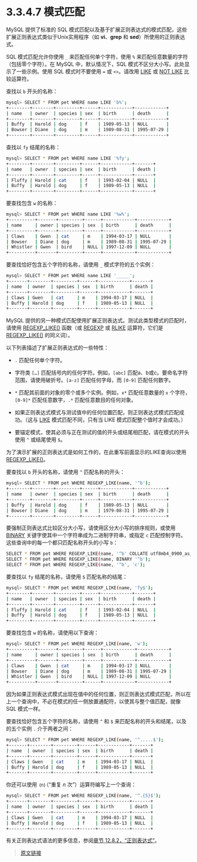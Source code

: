 # 3.3.4.7 模式匹配

MySQL 提供了标准的 SQL 模式匹配以及基于扩展正则表达式的模式匹配，这些扩展正则表达式类似于Unix实用程序（如 **vi**、**grep** 和 **sed**）所使用的正则表达式。

SQL 模式匹配允许你使用 `_` 来匹配任何单个字符，使用 `%` 来匹配任意数量的字符（包括零个字符）。在 MySQL 中，默认情况下，SQL 模式不区分大小写。此处显示了一些示例。使用 SQL 模式时不要使用 `=` 或 `<>`。请改用 [LIKE](/12/12.8/12.8.1/string-comparison-functions.html) 或 [NOT LIKE](/12/12.8/12.8.1/string-comparison-functions.html) 比较运算符。

查找以 `b` 开头的名称：

```bash
mysql> SELECT * FROM pet WHERE name LIKE 'b%';
+--------+--------+---------+------+------------+------------+
| name   | owner  | species | sex  | birth      | death      |
+--------+--------+---------+------+------------+------------+
| Buffy  | Harold | dog     | f    | 1989-05-13 | NULL       |
| Bowser | Diane  | dog     | m    | 1989-08-31 | 1995-07-29 |
+--------+--------+---------+------+------------+------------+
```

查找以 `fy` 结尾的名称：

```bash
mysql> SELECT * FROM pet WHERE name LIKE '%fy';
+--------+--------+---------+------+------------+-------+
| name   | owner  | species | sex  | birth      | death |
+--------+--------+---------+------+------------+-------+
| Fluffy | Harold | cat     | f    | 1993-02-04 | NULL  |
| Buffy  | Harold | dog     | f    | 1989-05-13 | NULL  |
+--------+--------+---------+------+------------+-------+
```

要查找包含 `w` 的名称：

```bash
mysql> SELECT * FROM pet WHERE name LIKE '%w%';
+----------+-------+---------+------+------------+------------+
| name     | owner | species | sex  | birth      | death      |
+----------+-------+---------+------+------------+------------+
| Claws    | Gwen  | cat     | m    | 1994-03-17 | NULL       |
| Bowser   | Diane | dog     | m    | 1989-08-31 | 1995-07-29 |
| Whistler | Gwen  | bird    | NULL | 1997-12-09 | NULL       |
+----------+-------+---------+------+------------+------------+
```

要查找恰好包含五个字符的名称，请使用 `_` 模式字符的五个实例：

```bash
mysql> SELECT * FROM pet WHERE name LIKE '_____';
+-------+--------+---------+------+------------+-------+
| name  | owner  | species | sex  | birth      | death |
+-------+--------+---------+------+------------+-------+
| Claws | Gwen   | cat     | m    | 1994-03-17 | NULL  |
| Buffy | Harold | dog     | f    | 1989-05-13 | NULL  |
+-------+--------+---------+------+------------+-------+
```

MySQL 提供的另一种模式匹配使用扩展正则表达式。测试此类型模式的匹配时，请使用 [REGEXP_LIKE()](/12/12.8/12.8.2/regexp.html) 函数（或 [REGEXP](/12/12.8/12.8.2/regexp.html) 或 [RLIKE](/12/12.8/12.8.2/regexp.html) 运算符，它们是 [REGEXP_LIKE()](/12/12.8/12.8.2/regexp.html) 的同义词）。

以下列表描述了扩展正则表达式的一些特性：

- `.` 匹配任何单个字符。

- 字符类 `[…]` 匹配括号内的任何字符。例如，`[abc]` 匹配a、b或c。要命名字符范围，请使用破折号。`[a-z]` 匹配任何字母，而 `[0-9]` 匹配任何数字。

- `*` 匹配其前面的对象的零个或多个实例。例如，`x*` 匹配任意数量的 `x` 个字符，`[0-9]*` 匹配任意数字，`.*` 匹配任意数目的任何对象。

- 如果正则表达式模式与测试值中的任何位置匹配，则正则表达式模式匹配成功。（这与 [LIKE](/12/12.8/12.8.1/string-comparison-functions.html) 模式匹配不同，只有当 LIKE 模式匹配整个值时才会成功。）

- 要锚定模式，使其必须与正在测试的值的开头或结尾相匹配，请在模式的开头使用 `^` 或结尾使用 `$`。

为了演示扩展的正则表达式是如何工作的，在此重写前面显示的LIKE查询以使用 [REGEXP_LIKE()](/12/12.8/12.8.2/regexp.html)。

要查找以 `b` 开头的名称，请使用 `^` 匹配名称的开头：

```bash
mysql> SELECT * FROM pet WHERE REGEXP_LIKE(name, '^b');
+--------+--------+---------+------+------------+------------+
| name   | owner  | species | sex  | birth      | death      |
+--------+--------+---------+------+------------+------------+
| Buffy  | Harold | dog     | f    | 1989-05-13 | NULL       |
| Bowser | Diane  | dog     | m    | 1979-08-31 | 1995-07-29 |
+--------+--------+---------+------+------------+------------+
```

要强制正则表达式比较区分大小写，请使用区分大小写的排序规则，或使用 [BINARY](/11/11.3/11.3.3/binary-varbinary.html) 关键字使其中一个字符串成为二进制字符串，或指定 `c` 匹配控制字符。这些查询中的每一个都只匹配名称开头的小写 `b`：

```bash
SELECT * FROM pet WHERE REGEXP_LIKE(name, '^b' COLLATE utf8mb4_0900_as_cs);
SELECT * FROM pet WHERE REGEXP_LIKE(name, BINARY '^b');
SELECT * FROM pet WHERE REGEXP_LIKE(name, '^b', 'c');
```

要查找以 `fy` 结尾的名称，请使用 `$` 匹配名称的结尾：

```bash
mysql> SELECT * FROM pet WHERE REGEXP_LIKE(name, 'fy$');
+--------+--------+---------+------+------------+-------+
| name   | owner  | species | sex  | birth      | death |
+--------+--------+---------+------+------------+-------+
| Fluffy | Harold | cat     | f    | 1993-02-04 | NULL  |
| Buffy  | Harold | dog     | f    | 1989-05-13 | NULL  |
+--------+--------+---------+------+------------+-------+
```

要查找包含 `w` 的名称，请使用以下查询：

```bash
mysql> SELECT * FROM pet WHERE REGEXP_LIKE(name, 'w');
+----------+-------+---------+------+------------+------------+
| name     | owner | species | sex  | birth      | death      |
+----------+-------+---------+------+------------+------------+
| Claws    | Gwen  | cat     | m    | 1994-03-17 | NULL       |
| Bowser   | Diane | dog     | m    | 1989-08-31 | 1995-07-29 |
| Whistler | Gwen  | bird    | NULL | 1997-12-09 | NULL       |
+----------+-------+---------+------+------------+------------+
```

因为如果正则表达式模式出现在值中的任何位置，则正则表达式模式匹配，所以在上一个查询中，不必在模式的任一侧放置通配符，以使其与整个值匹配，就像 SQL 模式一样。

要查找恰好包含五个字符的名称，请使用 `^` 和 `$` 来匹配名称的开头和结尾，以及的五个实例 `.` 介于两者之间：

```bash
mysql> SELECT * FROM pet WHERE REGEXP_LIKE(name, '^.....$');
+-------+--------+---------+------+------------+-------+
| name  | owner  | species | sex  | birth      | death |
+-------+--------+---------+------+------------+-------+
| Claws | Gwen   | cat     | m    | 1994-03-17 | NULL  |
| Buffy | Harold | dog     | f    | 1989-05-13 | NULL  |
+-------+--------+---------+------+------------+-------+
```

你还可以使用 `｛n｝`（“重复 *n* 次”）运算符编写上一个查询：

```bash
mysql> SELECT * FROM pet WHERE REGEXP_LIKE(name, '^.{5}$');
+-------+--------+---------+------+------------+-------+
| name  | owner  | species | sex  | birth      | death |
+-------+--------+---------+------+------------+-------+
| Claws | Gwen   | cat     | m    | 1994-03-17 | NULL  |
| Buffy | Harold | dog     | f    | 1989-05-13 | NULL  |
+-------+--------+---------+------+------------+-------+
```

有关正则表达式语法的更多信息，参阅[章节 12.8.2，“正则表达式”](/12/12.8/12.8.2/regexp.html)。

> [原文链接](https://dev.mysql.com/doc/refman/8.0/en/pattern-matching.html)
